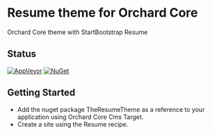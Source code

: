 # Resume theme for Orchard Core

Orchard Core theme with StartBootstrap Resume

## Status

[![AppVeyor](https://ci.appveyor.com/api/projects/status/y405hm7jnkd8unke?svg=true)](https://ci.appveyor.com/project/agriffard/theresumetheme)
[![NuGet](https://img.shields.io/nuget/v/TheResumeTheme.svg)](https://www.nuget.org/packages/TheResumeTheme)

## Getting Started

- Add the nuget package TheResumeTheme as a reference to your application using Orchard Core Cms Target.
- Create a site using the Resume recipe.